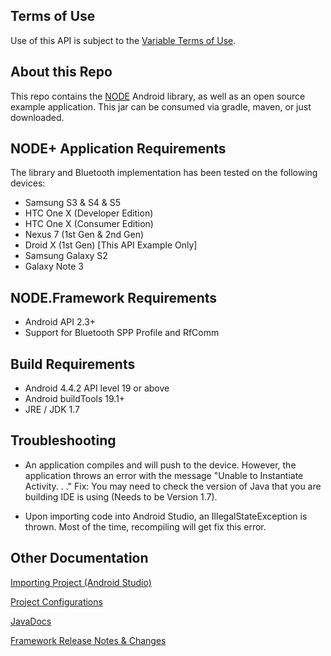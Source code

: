Terms of Use
---
Use of this API is subject to the [Variable Terms of Use](http://variableinc.com/terms-use-license/).

About this Repo
---
This repo contains the [NODE](http://nodesensors.com) Android library, as well as an open source example application.
This jar can be consumed via gradle, maven, or just downloaded. 




NODE+ Application Requirements
---
The library and Bluetooth implementation has been tested on the following devices:
	
* Samsung S3 & S4  & S5
* HTC One X (Developer Edition)
* HTC One X (Consumer Edition)
* Nexus 7 (1st Gen & 2nd Gen)
* Droid X (1st Gen) [This API Example Only]
* Samsung Galaxy S2
* Galaxy Note 3


NODE.Framework Requirements
---    
* Android API 2.3+
* Support for Bluetooth SPP Profile and RfComm
    


Build Requirements
---
* Android 4.4.2 API level 19 or above
* Android buildTools 19.1+
* JRE / JDK 1.7  



Troubleshooting
----

* An application compiles and will push to the device.
However, the application throws an error with the message "Unable to Instantiate Activity. . ." 
Fix: You may need to check the version of Java that you are building IDE is using (Needs to be Version 1.7).


* Upon importing code into Android Studio, an IllegalStateException is thrown. 
Most of the time, recompiling will get fix this error.  


Other Documentation
---  
[Importing Project (Android Studio)](https://bitbucket.org/variabletech/libnode-android-public/wiki/Project%20Setup%20%28Android%20Studio%29)

[Project Configurations](https://bitbucket.org/variabletech/libnode-android-public/wiki/Project%20Configuration)

[JavaDocs](http://variabletech.bitbucket.org/framework/android/doc)

[Framework Release Notes & Changes](https://bitbucket.org/variabletech/libnode-android-public/src/8136fca96066e1296f1aeb3bbe69fb44e21e9366/api%20example/?at=master)